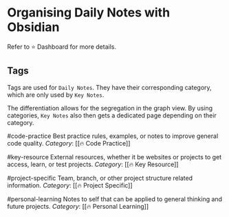 # Organising Daily Notes with  Obsidian
Refer to ⭐️ Dashboard for more details.

## Tags
Tags are used for `Daily Notes`. They have their corresponding category, which are only used by `Key Notes`.  

The differentiation allows for the segregation in the graph view. By using categories, `Key Notes` also then gets a dedicated page depending on their category.

#code-practice
Best practice rules, examples, or notes to improve general code quality.
*Category*: [[🔥 Code Practice]]

#key-resource
External resources, whether it be websites or projects to get access, learn, or test projects.
*Category*: [[🔥 Key Resource]]

#project-specific
Team, branch, or other project structure related information.
*Category*: [[🔥 Project Specific]]

#personal-learning
Notes to self that can be applied to general thinking and future projects.
*Category*: [[🔥 Personal Learning]]
